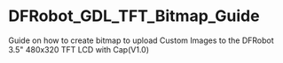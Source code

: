 # DFRobot_GDL_TFT_Bitmap_Guide
Guide on how to create bitmap to upload Custom Images to the DFRobot 3.5" 480x320 TFT LCD with Cap(V1.0) 
